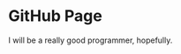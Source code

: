 # GitHub Page
I will be a really good programmer, hopefully.

<!---
LucasSavoie/LucasSavoie is a ✨ special ✨ repository because its `README.md` (this file) appears on your GitHub profile.
You can click the Preview link to take a look at your changes.
--->
